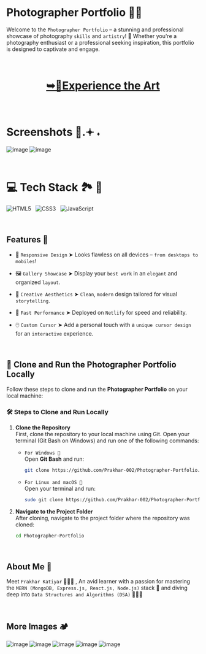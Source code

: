 # Photographer Portfolio 📸✨

Welcome to the `Photographer Portfolio` – a stunning and professional showcase of photography `skills` and `artistry`! 🌟 Whether you're a photography enthusiast or a professional seeking inspiration, this portfolio is designed to captivate and engage.

<br/>

<h1 align="center">

<a href="https://photographerportfoliowithprakhar.netlify.app"><strong> ➥🎨Experience the Art</strong></a>

</h1>
<br/>

# Screenshots 📸.𖥔 ˖

![image](https://github.com/user-attachments/assets/277d9e14-ab73-458d-a196-153524dae928)
![image](https://github.com/user-attachments/assets/dd41b4ec-19cd-4fa9-bf87-7b352bb2312d)


<br/>

# 💻 Tech Stack 🏞️ 🎥

![HTML5](https://img.shields.io/badge/html5-%23E34F26.svg?style=for-the-badge&logo=html5&logoColor=white) &nbsp; ![CSS3](https://img.shields.io/badge/css3-%231572B6.svg?style=for-the-badge&logo=css3&logoColor=white) &nbsp; ![JavaScript](https://img.shields.io/badge/javascript-%23323330.svg?style=for-the-badge&logo=javascript&logoColor=%23F7DF1E)

<br/>

## Features 📼

- 📱 `Responsive Design` ➤ Looks flawless on all devices – `from desktops to mobiles`!

- 🖼️ `Gallery Showcase` ➤ Display your `best work` in an `elegant` and organized `layout`.

- 🎨 `Creative Aesthetics` ➤ `Clean`, `modern` design tailored for visual `storytelling`.

- 🚀 `Fast Performance` ➤ Deployed on `Netlify` for speed and reliability.

- 🖱️ `Custom Cursor` ➤ Add a personal touch with a `unique cursor design` for an `interactive` experience.

<br/>

## 🚀 Clone and Run the Photographer Portfolio Locally

Follow these steps to clone and run the **Photographer Portfolio** on your local machine:


### 🛠️ Steps to Clone and Run Locally

1. **Clone the Repository**  
   First, clone the repository to your local machine using Git. Open your terminal (Git Bash on Windows) and run one of the following commands:

   - `For Windows 🍃`  
     Open **Git Bash** and run:

     ```bash
     git clone https://github.com/Prakhar-002/Photographer-Portfolio.git
     ```

   - `For Linux and macOS 🌿`  
     Open your terminal and run:
     ```bash
     sudo git clone https://github.com/Prakhar-002/Photographer-Portfolio.git
     ```

2. **Navigate to the Project Folder**  
   After cloning, navigate to the project folder where the repository was cloned:
   ```bash
   cd Photographer-Portfolio
   ```

<br/>

## About Me 🚀

Meet `Prakhar Katiyar` 🙋🏻‍♂️ , An avid learner with a passion for mastering the `MERN (MongoDB, Express.js, React.js, Node.js)` stack 🎯 and diving deep into `Data Structures and Algorithms (DSA)` 🧑🏻‍💻

<br/>

## More Images 🏕️

![image](https://github.com/user-attachments/assets/31bcfb5d-0dc1-44f6-997b-90720227cb44)
![image](https://github.com/user-attachments/assets/c0378246-196d-471e-97fa-138927d14b9d)
![image](https://github.com/user-attachments/assets/47990af4-77d6-4e99-9c6c-76a30280192e)
![image](https://github.com/user-attachments/assets/3456946a-2744-433f-be0e-ba6eedc4dd43)
![image](https://github.com/user-attachments/assets/80ead08d-4f0b-48b0-9a14-50381cdde4f8)
